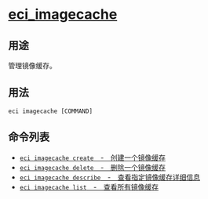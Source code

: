 # [eci_imagecache](#eci_imagecache)

## 用途
管理镜像缓存。

## 用法
```
eci imagecache [COMMAND]
```

## 命令列表
- [`eci imagecache create`　-　创建一个镜像缓存](eci_imagecache_create.md)
- [`eci imagecache delete`　-　删除一个镜像缓存](eci_imagecache_delete.md)
- [`eci imagecache describe`　-　查看指定镜像缓存详细信息](eci_imagecache_describe.md)
- [`eci imagecache list`　-　查看所有镜像缓存](eci_imagecache_list.md)
